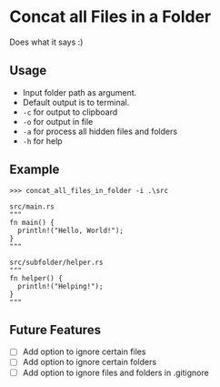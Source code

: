 # Concat all Files in a Folder

Does what it says :)

## Usage
- Input folder path as argument.
- Default output is to terminal.
- `-c` for output to clipboard
- `-o` for output in file
- `-a`  for process all hidden files and folders
- `-h`  for help


## Example

```terminal
>>> concat_all_files_in_folder -i .\src
```
  
```terminal
src/main.rs
"""
fn main() {
  println!("Hello, World!");
}
"""

src/subfolder/helper.rs
"""
fn helper() {
  println!("Helping!");
}
"""
```

## Future Features
- [ ] Add option to ignore certain files
- [ ] Add option to ignore certain folders
- [ ] Add option to ignore files and folders in .gitignore
